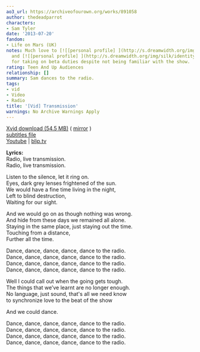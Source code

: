 ```yaml
---
ao3_url: https://archiveofourown.org/works/891058
author: thedeadparrot
characters:
- Sam Tyler
date: '2013-07-20'
fandom:
- Life on Mars (UK)
notes: Much love to [![[personal profile] ](http://s.dreamwidth.org/img/silk/identity/user.png)](http://zulu.dreamwidth.org/profile)[**zulu**](http://zulu.dreamwidth.org/)
  and [![[personal profile] ](http://s.dreamwidth.org/img/silk/identity/user.png)](http://verity.dreamwidth.org/profile)[**verity**](http://verity.dreamwidth.org/)
  for taking on beta duties despite not being familiar with the show.
rating: Teen And Up Audiences
relationship: []
summary: Sam dances to the radio.
tags:
- vid
- Video
- Radio
title: '[Vid] Transmission'
warnings: No Archive Warnings Apply
---
```


[Xvid download (54\.5 MB)](https://dl.dropbox.com/u/2436187/vids/transmission.avi) ( [mirror](http://www.sendspace.com/file/kwe9n4) )  
[subtitles file](https://dl.dropbox.com/u/2436187/vids/transmission.srt)  
[Youtube](https://www.youtube.com/watch?v=7TvUIR00_Tw) \| [blip.tv](http://blip.tv/file/4735959)





**Lyrics:**  
Radio, live transmission.  
Radio, live transmission.

Listen to the silence, let it ring on.  
Eyes, dark grey lenses frightened of the sun.  
We would have a fine time living in the night,  
Left to blind destruction,  
Waiting for our sight.

And we would go on as though nothing was wrong.  
And hide from these days we remained all alone.  
Staying in the same place, just staying out the time.  
Touching from a distance,  
Further all the time.

Dance, dance, dance, dance, dance to the radio.  
Dance, dance, dance, dance, dance to the radio.  
Dance, dance, dance, dance, dance to the radio.  
Dance, dance, dance, dance, dance to the radio.

Well I could call out when the going gets tough.  
The things that we’ve learnt are no longer enough.  
No language, just sound, that's all we need know   
to synchronize love to the beat of the show

And we could dance.

Dance, dance, dance, dance, dance to the radio.  
Dance, dance, dance, dance, dance to the radio.  
Dance, dance, dance, dance, dance to the radio.  
Dance, dance, dance, dance, dance to the radio.